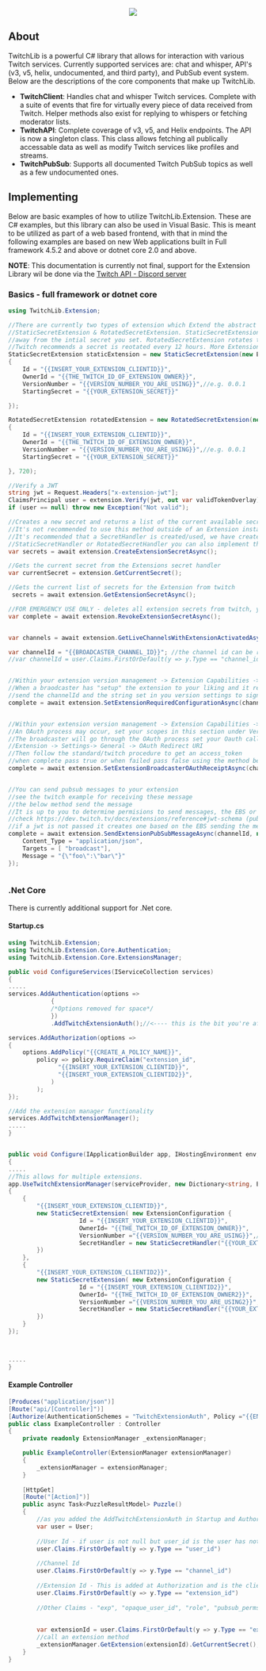 <p align="center"> 
<img src="https://cdn.syzuna-programs.de/images/twitchlib.png" style="max-height: 300px;">
</p>

## About 
TwitchLib is a powerful C# library that allows for interaction with various Twitch services. Currently supported services are: chat and whisper, API's (v3, v5, helix, undocumented, and third party), and PubSub event system. Below are the descriptions of the core components that make up TwitchLib.

* **TwitchClient**: Handles chat and whisper Twitch services. Complete with a suite of events that fire for virtually every piece of data received from Twitch. Helper methods also exist for replying to whispers or fetching moderator lists.
* **TwitchAPI**: Complete coverage of v3, v5, and Helix endpoints. The API is now a singleton class. This class allows fetching all publically accessable data as well as modify Twitch services like profiles and streams.
* **TwitchPubSub**: Supports all documented Twitch PubSub topics as well as a few undocumented ones.

## Implementing
Below are basic examples of how to utilize TwitchLib.Extension. These are C# examples, but this library can also be used in Visual Basic.
This is meant to be utilized as part of a web based frontend, with that in mind the following examples are based on new Web applications built in Full framework 4.5.2 and above or dotnet core 2.0 and above.


 **NOTE**: This documentation is currently not final, support for the Extension Library wil be done via the <a href="https://discord.gg/Cq2ar37">Twitch API - Discord server</a>

### Basics - full framework or dotnet core
```csharp
using TwitchLib.Extension;

//There are currently two types of extension which Extend the abstract ExtensionBase class
//StaticSecretExtension & RotatedSecretExtension. StaticSecretExtension does not rotate the serect
//away from the intial secret you set. RotatedSecretExtension rotates the secret based on the time interval you set
//Twitch recommends a secret is reotated every 12 hours. More Extension types will be created in the future
StaticSecretExtension staticExtension = new StaticSecretExtension(new ExtensionConfiguration
{
    Id = "{{INSERT_YOUR_EXTENSION_CLIENTID}}",
    OwnerId = "{{THE_TWITCH_ID_OF_EXTENSION_OWNER}}",
    VersionNumber = "{{VERSION_NUMBER_YOU_ARE_USING}}",//e.g. 0.0.1
    StartingSecret = "{{YOUR_EXTENSION_SECRET}}"

});

RotatedSecretExtension rotatedExtension = new RotatedSecretExtension(new ExtensionConfiguration
{
    Id = "{{INSERT_YOUR_EXTENSION_CLIENTID}}",
    OwnerId = "{{THE_TWITCH_ID_OF_EXTENSION_OWNER}}",
    VersionNumber = "{{VERSION_NUMBER_YOU_ARE_USING}}",//e.g. 0.0.1
    StartingSecret = "{{YOUR_EXTENSION_SECRET}}"

}, 720);

//Verify a JWT
string jwt = Request.Headers["x-extension-jwt"];
ClaimsPrincipal user = extension.Verify(jwt, out var validTokenOverlay);
if (user == null) throw new Exception("Not valid");

//Creates a new secret and returns a list of the current available secrets
//It's not recommended to use this method outside of an Extension instance.
//It's recommended that a SecretHandler is created/used, we have created two for you
//StaticSecretHandler or RotatedSecretHandler you can also implement the abstract SecretHandler class
var secrets = await extension.CreateExtensionSecretAsync();

//Gets the current secret from the Extensions secret handler
var currentSecret = extension.GetCurrentSecret();

//Gets the current list of secrets for the Extension from twitch
 secrets = await extension.GetExtensionSecretAsync();

//FOR EMERGENCY USE ONLY - deletes all extension secrets from twitch, your extension will no longer work
var complete = await extension.RevokeExtensionSecretAsync();


var channels = await extension.GetLiveChannelsWithExtensionActivatedAsync(null);

var channelId = "{{BROADCASTER_CHANNEL_ID}}"; //the channel id can be received from the current verified user principal;
//var channelId = user.Claims.FirstOrDefault(y => y.Type == "channel_id").Value


//Within your extension version management -> Extension Capabilities -> Required Configurations
//When a braodcaster has "setup" the extension to your liking and it requires no further mandatory config
//send the channelId and the string set in you version settings to signify this to twitch
complete = await extension.SetExtensionRequiredConfigurationAsync(channelId, "{{WHATEVER_STRING_YOU_SET_IN_VERSION_MANAGEMENT}}");


//Within your extension version management -> Extension Capabilities -> Required Broadcaster Abilities
//An OAuth process may occur, set your scopes in this section under Version Management
//The broadcaster will go through the OAuth process set your Oauth callback in 
//Extension -> Settings-> General -> OAuth Redirect URI
//Then follow the standard/twitch procedure to get an access_token
//when complete pass true or when failed pass false using the method below
complete = await extension.SetExtensionBroadcasterOAuthReceiptAsync(channelId,  false);


//You can send pubsub messages to your extension
//see the twitch example for receiving these message
//the below method send the message
//It is up to you to determine permisions to send messages, the EBS or the current user can send messages
//check https://dev.twitch.tv/docs/extensions/reference#jwt-schema (pubsub_perms) for more info
//if a jwt is not passed it creates one based on the EBS sending the message
complete = await extension.SendExtensionPubSubMessageAsync(channelId, new TwitchLib.Extension.Models.ExtensionPubSubRequest {
	Content_Type = "application/json",
	Targets = [ "broadcast"],
	Message = "{\"foo\":\"bar\"}"
});



```



### .Net Core
There is currently additional support for .Net core.

#### Startup.cs
```csharp
using TwitchLib.Extension;
using TwitchLib.Extension.Core.Authentication;
using TwitchLib.Extension.Core.ExtensionsManager;

public void ConfigureServices(IServiceCollection services)
{
.....
services.AddAuthentication(options =>
			{
			/*Options removed for space*/
			})
			.AddTwitchExtensionAuth();//<---- this is the bit you're after

services.AddAuthorization(options =>
{
    options.AddPolicy("{{CREATE_A_POLICY_NAME}}",
        policy => policy.RequireClaim("extension_id",
              "{{INSERT_YOUR_EXTENSION_CLIENTID}}",
              "{{INSERT_YOUR_EXTENSION_CLIENTID2}}",
            )
        );
});

//Add the extension manager functionality
services.AddTwitchExtensionManager();
.....
}


public void Configure(IApplicationBuilder app, IHostingEnvironment env, IServiceProvider serviceProvider)
{
.....
//This allows for multiple extensions.
app.UseTwitchExtensionManager(serviceProvider, new Dictionary<string, ExtensionBase>
{
    {
        "{{INSERT_YOUR_EXTENSION_CLIENTID}}",
        new StaticSecretExtension( new ExtensionConfiguration {
                    Id = "{{INSERT_YOUR_EXTENSION_CLIENTID}}",
                    OwnerId= "{{THE_TWITCH_ID_OF_EXTENSION_OWNER}}",
                    VersionNumber ="{{VERSION_NUMBER_YOU_ARE_USING}}",//e.g. 0.0.1
                    SecretHandler = new StaticSecretHandler("{{YOUR_EXTENSION_SECRET}}") 
        })
    },
    {
        "{{INSERT_YOUR_EXTENSION_CLIENTID2}}",
        new StaticSecretExtension( new ExtensionConfiguration {
                    Id = "{{INSERT_YOUR_EXTENSION_CLIENTID2}}",
                    OwnerId= "{{THE_TWITCH_ID_OF_EXTENSION_OWNER2}}",
                    VersionNumber ="{{VERSION_NUMBER_YOU_ARE_USING2}}",//e.g. 0.0.1
                    SecretHandler = new StaticSecretHandler("{{YOUR_EXTENSION_SECRET2}}") 
        })
    }
});



.....
}
```
#### Example Controller
```csharp
[Produces("application/json")]
[Route("api/[Controller]")]
[Authorize(AuthenticationSchemes = "TwitchExtensionAuth", Policy ="{{ENTER_THE_POLICY_USED_AT_STARTUP}}")]
public class ExampleController : Controller
{
	private readonly ExtensionManager _extensionManager;

	public ExampleController(ExtensionManager extensionManager)
	{
		_extensionManager = extensionManager;
	}
	
	[HttpGet]
	[Route("[Action]")]
	public async Task<PuzzleResultModel> Puzzle()
	{
		//as you added the AddTwitchExtensionAuth in Startup and Authorize attribute on the controller the user is Authenticated and Authorized for you
		var user = User;
		
		//User Id - if user is not null but user_id is the user has not given permision to share their user_id
		user.Claims.FirstOrDefault(y => y.Type == "user_id") 
		
		//Channel Id
		user.Claims.FirstOrDefault(y => y.Type == "channel_id")
		
		//Extension Id - This is added at Authorization and is the client id of the extension you were authorized against (if you have multiple extensions)
		user.Claims.FirstOrDefault(y => y.Type == "extension_id")
		
		//Other Claims - "exp", "opaque_user_id", "role", "pubsub_perms"
		
		
		var extensionId = user.Claims.FirstOrDefault(y => y.Type == "extension_id").Value;
		//call an extension method
		_extensionManager.GetExtension(extensionId).GetCurrentSecret(); //All Extension API methods available
	}
}
	
	

```
